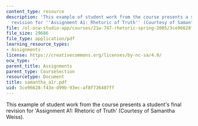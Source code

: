 ```yaml
---
content_type: resource
description: 'This example of student work from the course presents a student''s final
  revision for ''Assignment A1: Rhetoric of Truth'' (Courtesy of Samantha Weiss).'
file: /ol-ocw-studio-app/courses/21w-747-rhetoric-spring-2005/3ce96628f43ed99b93ecaf8f736407ff_samantha_a1r.pdf
file_size: 29686
file_type: application/pdf
learning_resource_types:
- Assignments
license: https://creativecommons.org/licenses/by-nc-sa/4.0/
ocw_type: ''
parent_title: Assignments
parent_type: CourseSection
resourcetype: Document
title: samantha_a1r.pdf
uid: 3ce96628-f43e-d99b-93ec-af8f736407ff
---
```

This example of student work from the course presents a student's final revision for 'Assignment A1: Rhetoric of Truth' (Courtesy of Samantha Weiss).